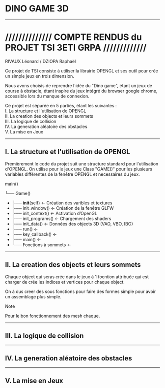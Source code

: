 # DINO GAME 3D
_____________________________________________________

# ////////////// COMPTE RENDUS du PROJET TSI 3ETI GRPA /////////////

RIVAUX Léonard / DZIOPA Raphaël

Ce projet de TSI consiste à utiliser la librairie OPENGL
et ses outil pour crée un simple jeux en trois dimension.

Nous avons choisis de reprendre l'idée du "Dino game", étant un 
jeux de course à obstacle, étant inspire du jeux intégré du browser
google chrome, accessible lors du manque de connexion.


Ce projet est séparée en 5 parties, étant les suivantes :\
I. La structure et l'utilisation de OPENGL\
II. La creation des objects et leurs sommets\
III. La logique de collision\
IV. La generation aléatoire des obstacles\
V. La mise en Jeux

_____________________________________________________
## I. La structure et l'utilisation de OPENGL

Premièrement le code du projet suit une structure standard pour l'utilisation d'OPENGL.
On utilise pour le jeux une Class "GAME()" pour les plusieurs variables différentes de 
la fenêtre OPENGL et necessaires du jeux.

main()

└── Game()
- ├── __init__(self)		← Création des varibles et textures	
- ├── init_window()		← Création de la fenêtre GLFW
- ├── init_context()     	← Activation d’OpenGL
- ├── init_programs()    	← Chargement des shaders
- ├── init_data()        	← Données des objects 3D (VAO, VBO, IBO) 
- ├── run()			← 
- ├── key_callback()		← 
- ├── main()			← 
- └── Fonctions à sommets	← 



_____________________________________________________
## II. La creation des objects et leurs sommets

Chaque object qui seras crée dans le jeux à 1 focntion attribuée qui est charger 
de crée les indices et vertices pour chaque object.

On à dus creer des sous fonctions pour faire des formes simple pour avoir un 
assemblage plus simple.

> [!NOTE]
> Pour le bon fonctionnement des mesh chaque.
_____________________________________________________
## III. La logique de collision

_____________________________________________________
## IV. La generation aléatoire des obstacles

_____________________________________________________
## V. La mise en Jeux
